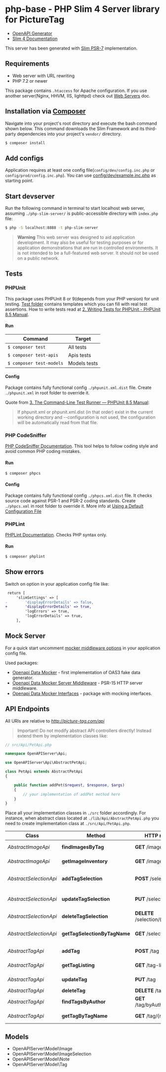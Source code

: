# php-base - PHP Slim 4 Server library for PictureTag

* [OpenAPI Generator](https://openapi-generator.tech)
* [Slim 4 Documentation](https://www.slimframework.com/docs/v4/)

This server has been generated with [Slim PSR-7](https://github.com/slimphp/Slim-Psr7) implementation.

## Requirements

* Web server with URL rewriting
* PHP 7.2 or newer

This package contains `.htaccess` for Apache configuration.
If you use another server(Nginx, HHVM, IIS, lighttpd) check out [Web Servers](https://www.slimframework.com/docs/v3/start/web-servers.html) doc.

## Installation via [Composer](https://getcomposer.org/)

Navigate into your project's root directory and execute the bash command shown below.
This command downloads the Slim Framework and its third-party dependencies into your project's `vendor/` directory.
```bash
$ composer install
```

## Add configs

Application requires at least one config file(`config/dev/config.inc.php` or `config/prod/config.inc.php`). You can use [config/dev/example.inc.php](config/dev/example.inc.php) as starting point.

## Start devserver

Run the following command in terminal to start localhost web server, assuming `./php-slim-server/` is public-accessible directory with `index.php` file:
```bash
$ php -S localhost:8888 -t php-slim-server
```
> **Warning** This web server was designed to aid application development.
> It may also be useful for testing purposes or for application demonstrations that are run in controlled environments.
> It is not intended to be a full-featured web server. It should not be used on a public network.

## Tests

### PHPUnit

This package uses PHPUnit 8 or 9(depends from your PHP version) for unit testing.
[Test folder](test) contains templates which you can fill with real test assertions.
How to write tests read at [2. Writing Tests for PHPUnit - PHPUnit 8.5 Manual](https://phpunit.readthedocs.io/en/8.5/writing-tests-for-phpunit.html).

#### Run

Command | Target
---- | ----
`$ composer test` | All tests
`$ composer test-apis` | Apis tests
`$ composer test-models` | Models tests

#### Config

Package contains fully functional config `./phpunit.xml.dist` file. Create `./phpunit.xml` in root folder to override it.

Quote from [3. The Command-Line Test Runner — PHPUnit 8.5 Manual](https://phpunit.readthedocs.io/en/8.5/textui.html#command-line-options):

> If phpunit.xml or phpunit.xml.dist (in that order) exist in the current working directory and --configuration is not used, the configuration will be automatically read from that file.

### PHP CodeSniffer

[PHP CodeSniffer Documentation](https://github.com/squizlabs/PHP_CodeSniffer/wiki). This tool helps to follow coding style and avoid common PHP coding mistakes.

#### Run

```bash
$ composer phpcs
```

#### Config

Package contains fully functional config `./phpcs.xml.dist` file. It checks source code against PSR-1 and PSR-2 coding standards.
Create `./phpcs.xml` in root folder to override it. More info at [Using a Default Configuration File](https://github.com/squizlabs/PHP_CodeSniffer/wiki/Advanced-Usage#using-a-default-configuration-file)

### PHPLint

[PHPLint Documentation](https://github.com/overtrue/phplint). Checks PHP syntax only.

#### Run

```bash
$ composer phplint
```

## Show errors

Switch on option in your application config file like:
```diff
 return [
     'slimSettings' => [
-        'displayErrorDetails' => false,
+        'displayErrorDetails' => true,
         'logErrors' => true,
         'logErrorDetails' => true,
     ],
```

## Mock Server
For a quick start uncomment [mocker middleware options](config/dev/example.inc.php#L67-L94) in your application config file.

Used packages:
* [Openapi Data Mocker](https://github.com/ybelenko/openapi-data-mocker) - first implementation of OAS3 fake data generator.
* [Openapi Data Mocker Server Middleware](https://github.com/ybelenko/openapi-data-mocker-server-middleware) - PSR-15 HTTP server middleware.
* [Openapi Data Mocker Interfaces](https://github.com/ybelenko/openapi-data-mocker-interfaces) - package with mocking interfaces.

## API Endpoints

All URIs are relative to *http://picture-tag.com/api*

> Important! Do not modify abstract API controllers directly! Instead extend them by implementation classes like:

```php
// src/Api/PetApi.php

namespace OpenAPIServer\Api;

use OpenAPIServer\Api\AbstractPetApi;

class PetApi extends AbstractPetApi
{

    public function addPet($request, $response, $args)
    {
        // your implementation of addPet method here
    }
}
```

Place all your implementation classes in `./src` folder accordingly.
For instance, when abstract class located at `./lib/Api/AbstractPetApi.php` you need to create implementation class at `./src/Api/PetApi.php`.

Class | Method | HTTP request | Description
------------ | ------------- | ------------- | -------------
*AbstractImageApi* | **findImagesByTag** | **GET** /image/findByTag | Finds Images by tag
*AbstractImageApi* | **getImageInventory** | **GET** /images | Returns images
*AbstractSelectionApi* | **addTagSelection** | **POST** /selection | Add a new tag-selection to the tagcloud
*AbstractSelectionApi* | **updateTagSelection** | **PUT** /selection | Update an existing tag-selection
*AbstractSelectionApi* | **deleteTagSelection** | **DELETE** /selection/{id} | Deletes a tag-selection
*AbstractSelectionApi* | **getTagSelectionByTagName** | **GET** /selection/{id} | get ImageSelection by name
*AbstractTagApi* | **addTag** | **POST** /tag | Add a new tag to the tagcloud
*AbstractTagApi* | **getTagListing** | **GET** /tag-list | Lists availlable Tags
*AbstractTagApi* | **updateTag** | **PUT** /tag | Update an existing tag
*AbstractTagApi* | **deleteTag** | **DELETE** /tag/{name} | Deletes a tag
*AbstractTagApi* | **findTagsByAuthor** | **GET** /tag/byAuthor/{author} | Finds Tags by author
*AbstractTagApi* | **getTagByTagName** | **GET** /tag/{name} | Find Tag by TangName


## Models

* OpenAPIServer\Model\Image
* OpenAPIServer\Model\ImageSelection
* OpenAPIServer\Model\Note
* OpenAPIServer\Model\Tag



